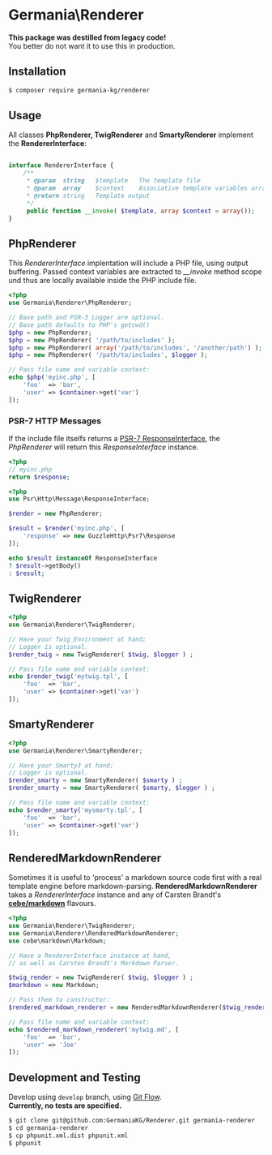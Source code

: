 # Germania\Renderer

**This package was destilled from legacy code!**   
You better do not want it to use this in production.


## Installation

```bash
$ composer require germania-kg/renderer
```

## Usage
All classes **PhpRenderer, TwigRenderer** and **SmartyRenderer** implement the **RendererInterface**:

```php

interface RendererInterface {
    /**
     * @param  string   $template   The template file
     * @param  array    $context    Associative template variables array
     * @return string   Template output
     */	
     public function __invoke( $template, array $context = array());
}
```



## PhpRenderer

This *RendererInterface* implentation will include a PHP file, using output buffering.
Passed context variables are extracted to *__invoke* method scope und thus are locally available inside the PHP include file.

```php
<?php
use Germania\Renderer\PhpRenderer;

// Base path and PSR-3 Logger are optional.
// Base path defaults to PHP's getcwd()
$php = new PhpRenderer;
$php = new PhpRenderer( '/path/to/includes' );
$php = new PhpRenderer( array('/path/to/includes', '/another/path') );
$php = new PhpRenderer( '/path/to/includes', $logger );

// Pass file name and variable context:
echo $php('myinc.php', [
	'foo'  => 'bar',
	'user' => $container->get('var')
]);
```

### PSR-7 HTTP Messages

If the include file itselfs returns a [PSR-7 ResponseInterface](http://www.php-fig.org/psr/psr-7/), the *PhpRenderer* will return this *ResponseInterface* instance.

```php
<?php
// myinc.php
return $response;
```
```php
<?php
use Psr\Http\Message\ResponseInterface;

$render = new PhpRenderer;

$result = $render('myinc.php', [
	'response' => new GuzzleHttp\Psr7\Response
]);

echo $result instanceOf ResponseInterface
? $result->getBody()
: $result;
```



## TwigRenderer
```php
<?php
use Germania\Renderer\TwigRenderer;

// Have your Twig_Environment at hand;
// Logger is optional.
$render_twig = new TwigRenderer( $twig, $logger ) ;

// Pass file name and variable context:
echo $render_twig('mytwig.tpl', [
	'foo'  => 'bar',
	'user' => $container->get('var')
]);
```

## SmartyRenderer
```php
<?php
use Germania\Renderer\SmartyRenderer;

// Have your Smarty3 at hand;
// Logger is optional.
$render_smarty = new SmartyRenderer( $smarty ) ;
$render_smarty = new SmartyRenderer( $smarty, $logger ) ;

// Pass file name and variable context:
echo $render_smarty('mysmarty.tpl', [
	'foo'  => 'bar',
	'user' => $container->get('var')
]);
```


## RenderedMarkdownRenderer

Sometimes it is useful to 'process' a markdown source code first with a real template engine before markdown-parsing. **RenderedMarkdownRenderer** takes a *RendererInterface* instance and any of Carsten Brandt's **[cebe/markdown](https://github.com/cebe/markdown)** flavours.

```php
<?php
use Germania\Renderer\TwigRenderer;
use Germania\Renderer\RenderedMarkdownRenderer;
use cebe\markdown\Markdown;

// Have a RendererInterface instance at hand,
// as well as Carsten Brandt's Markdown Parser.

$twig_render = new TwigRenderer( $twig, $logger ) ;
$markdown = new Markdown;

// Pass them to constructor:
$rendered_markdown_renderer = new RenderedMarkdownRenderer($twig_render, $markdown);

// Pass file name and variable context:
echo $rendered_markdown_renderer('mytwig.md', [
	'foo'  => 'bar',
	'user' => 'Joe'
]);
```




## Development and Testing

Develop using `develop` branch, using [Git Flow](https://github.com/nvie/gitflow).   
**Currently, no tests are specified.**

```bash
$ git clone git@github.com:GermaniaKG/Renderer.git germania-renderer
$ cd germania-renderer
$ cp phpunit.xml.dist phpunit.xml
$ phpunit
```
